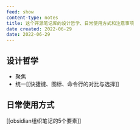 ```yaml
---
feed: show
content-type: notes
title: 这个开源笔记库的设计哲学、日常使用方式和注意事项
date created: 2022-06-29
date: 2022-06-29
---
```


## 设计哲学
- 聚焦
- 统一[[快捷键、图标、命令行的对比与选择]]

## 日常使用方式
[[obsidian组织笔记的5个要素]]
